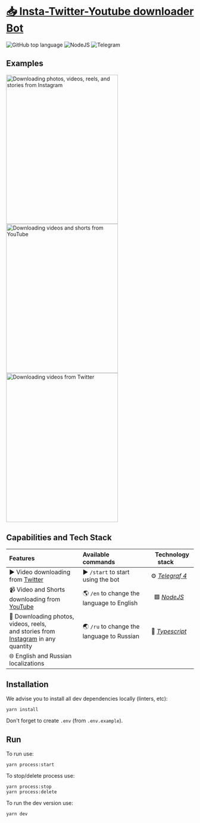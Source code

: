 # [📥 Insta-Twitter-Youtube downloader Bot](https://t.me/insta_twitter_youtube_bot)

<img alt="GitHub top language" src="https://img.shields.io/github/languages/top/comeall09/insta-twitter-youtube-bot?style=for-the-badge"> ![NodeJS](https://img.shields.io/badge/node.js-6DA55F?style=for-the-badge&logo=node.js&logoColor=white)  ![Telegram](https://img.shields.io/badge/Telegram-2CA5E0?style=for-the-badge&logo=telegram&logoColor=white)


## Examples
<p>
  <img src="https://github.com/comeall09/readme-storage/blob/main/gifs/bots/insta-twit-you1.gif" width="300" height="400" alt="Downloading photos, videos, reels, and stories from Instagram" title="Instagram Download Example" />
  <img src="https://github.com/comeall09/readme-storage/blob/main/gifs/bots/insta-twit-you2.gif" width="300" height="400" alt="Downloading videos and shorts from YouTube" title="Youtube Download Example" />
  <img src="https://github.com/comeall09/readme-storage/blob/main/gifs/bots/insta-twit-you3.gif" width="300" height="400" alt='Downloading videos from Twitter' title="Twitter Download Example" />
</p>

## Capabilities and Tech Stack

| Features                                    | Available commands                           |  &nbsp; &nbsp; Technology stack &nbsp; &nbsp; |
|:---------------------------------------------|:----------------------------------------------|:-------------------------------:|
| ▶️ Video downloading from [Twitter](https://twitter.com/) | ▶️ `/start` to start using the bot | ⚙️ [_Telegraf 4_](https://telegrafjs.org/) |
| 📹 Video and Shorts downloading from [YouTube](https://www.youtube.com/) | 🌎 `/en` to change the language to English | 🟩 [_NodeJS_](https://www.nodejs.org/) |
| 📸 Downloading photos, videos, reels, <br/>and stories from [Instagram](https://instagram.com/) in any quantity | 🌏 `/ru` to change the language to Russian | 📘 [_Typescript_](https://www.typescriptlang.org/) |
| 🌐 English and Russian localizations           | | |

## Installation

We advise you to install all dev dependencies locally (linters, etc):

```shell
yarn install
```
Don't forget to create `.env` (from `.env.example`).

## Run
To run use:
```shell
yarn process:start
```
To stop/delete process use:
```shell
yarn process:stop
yarn process:delete
```
To run the dev version use:
```shell
yarn dev
```
